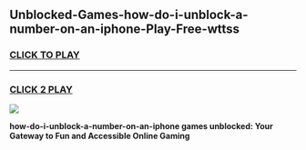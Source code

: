 
## Unblocked-Games-how-do-i-unblock-a-number-on-an-iphone-Play-Free-wttss
<h3>
<a href="https://premium76.site?title=how-do-i-unblock-a-number-on-an-iphone&ref=23A">CLICK TO PLAY</a></h3>
<hr>

<h3>
<a href="https://premium76.site?title=how-do-i-unblock-a-number-on-an-iphone&ref=23A">CLICK 2 PLAY</a>
  
</h3>

<a href="https://premium76.site?title=how-do-i-unblock-a-number-on-an-iphone&ref=23A"><img src="https://clearcache.store/games.png"></a>


**how-do-i-unblock-a-number-on-an-iphone games unblocked: Your Gateway to Fun and Accessible Online Gaming**

